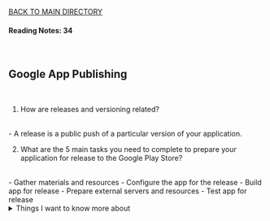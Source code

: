 [BACK TO MAIN DIRECTORY](../README.md)

#### Reading Notes: 34
<br>

## Google App Publishing
<br>


1. How are releases and versioning related?
<br>
- A release is a public push of a particular version of your application. 

2. What are the 5 main tasks you need to complete to prepare your application for release to the Google Play Store?
<br>
- Gather materials and resources
- Configure the app for the release
- Build app for release
- Prepare external servers and resources
- Test app for release


<details>
<summary>Things I want to know more about</summary>

Begin writing here...
  
</details>